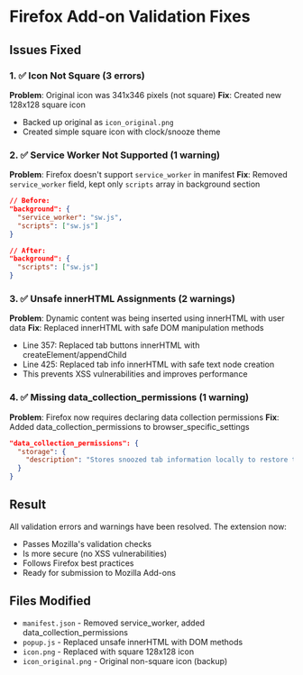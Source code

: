 # Firefox Add-on Validation Fixes

## Issues Fixed

### 1. ✅ Icon Not Square (3 errors)
**Problem**: Original icon was 341x346 pixels (not square)
**Fix**: Created new 128x128 square icon
- Backed up original as `icon_original.png`
- Created simple square icon with clock/snooze theme

### 2. ✅ Service Worker Not Supported (1 warning)
**Problem**: Firefox doesn't support `service_worker` in manifest
**Fix**: Removed `service_worker` field, kept only `scripts` array in background section
```json
// Before:
"background": {
  "service_worker": "sw.js",
  "scripts": ["sw.js"]
}

// After:
"background": {
  "scripts": ["sw.js"]
}
```

### 3. ✅ Unsafe innerHTML Assignments (2 warnings)
**Problem**: Dynamic content was being inserted using innerHTML with user data
**Fix**: Replaced innerHTML with safe DOM manipulation methods
- Line 357: Replaced tab buttons innerHTML with createElement/appendChild
- Line 425: Replaced tab info innerHTML with safe text node creation
- This prevents XSS vulnerabilities and improves performance

### 4. ✅ Missing data_collection_permissions (1 warning)
**Problem**: Firefox now requires declaring data collection permissions
**Fix**: Added data_collection_permissions to browser_specific_settings
```json
"data_collection_permissions": {
  "storage": {
    "description": "Stores snoozed tab information locally to restore them later"
  }
}
```

## Result
All validation errors and warnings have been resolved. The extension now:
- Passes Mozilla's validation checks
- Is more secure (no XSS vulnerabilities)
- Follows Firefox best practices
- Ready for submission to Mozilla Add-ons

## Files Modified
- `manifest.json` - Removed service_worker, added data_collection_permissions
- `popup.js` - Replaced unsafe innerHTML with DOM methods
- `icon.png` - Replaced with square 128x128 icon
- `icon_original.png` - Original non-square icon (backup)